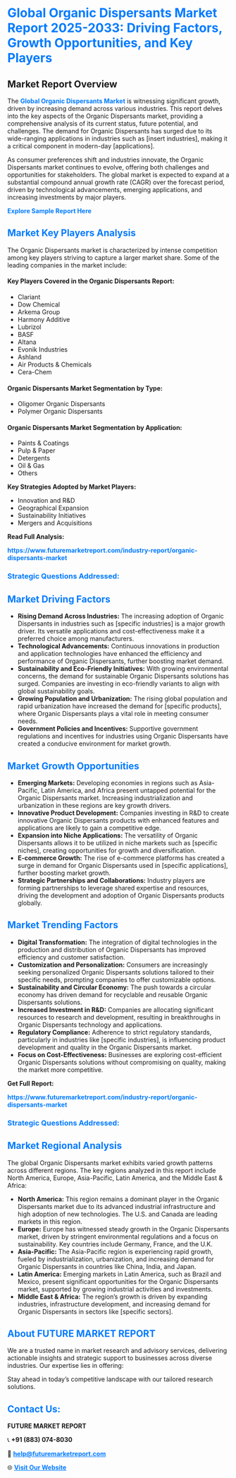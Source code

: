 <h1 style="color: #007BFF;">Global Organic Dispersants Market Report 2025-2033: Driving Factors, Growth Opportunities, and Key Players</h1>

<section id="overview">
<h2>Market Report Overview</h2>
<p>The <a href="https://www.futuremarketreport.com/industry-report/organic-dispersants-market" style="color: #007BFF; text-decoration: none;"><strong>Global Organic Dispersants Market</strong></a> is witnessing significant growth, driven by increasing demand across various industries. This report delves into the key aspects of the Organic Dispersants market, providing a comprehensive analysis of its current status, future potential, and challenges. The demand for Organic Dispersants has surged due to its wide-ranging applications in industries such as [insert industries], making it a critical component in modern-day [applications].</p>
<p>As consumer preferences shift and industries innovate, the Organic Dispersants market continues to evolve, offering both challenges and opportunities for stakeholders. The global market is expected to expand at a substantial compound annual growth rate (CAGR) over the forecast period, driven by technological advancements, emerging applications, and increasing investments by major players.</p>
</section>

<section id="overview">
<p><a href="https://www.futuremarketreport.com/request-sample/reportId=114385" style="color: #007BFF; text-decoration: none;"><strong>Explore Sample Report Here</strong></a></p>
</section>

<section id="key-players">
<h2 style="color: #007BFF;">Market Key Players Analysis</h2>
<p>The Organic Dispersants market is characterized by intense competition among key players striving to capture a larger market share. Some of the leading companies in the market include:</p>
<h4>Key Players Covered in the Organic Dispersants Report:</h4>
<ul><li>Clariant</li><li>Dow Chemical</li><li>Arkema Group</li><li>Harmony Additive</li><li>Lubrizol</li><li>BASF</li><li>Altana</li><li>Evonik Industries</li><li>Ashland</li><li>Air Products &amp; Chemicals</li><li>Cera-Chem</li></ul>
<h4>Organic Dispersants Market Segmentation by Type:</h4>
<ul><li>Oligomer Organic Dispersants</li><li>Polymer Organic Dispersants</li></ul>

<h4>Organic Dispersants Market Segmentation by Application:</h4>
<ul><li>Paints &amp; Coatings</li><li>Pulp &amp; Paper</li><li>Detergents</li><li>Oil &amp; Gas</li><li>Others</li></ul>
<p><strong>Key Strategies Adopted by Market Players:</strong></p>
<ul>
<li>Innovation and R&D</li>
<li>Geographical Expansion</li>
<li>Sustainability Initiatives</li>
<li>Mergers and Acquisitions</li>
</ul>
</section>

<section>
<p><strong>Read Full Analysis: </strong></p><a href="https://www.futuremarketreport.com/industry-report/organic-dispersants-market" style="color: #007BFF; text-decoration: none;"><strong>https://www.futuremarketreport.com/industry-report/organic-dispersants-market</strong></a>
<h3 style="color: #007BFF;">Strategic Questions Addressed:</h3>
</section>

<section id="driving-factors">
<h2 style="color: #007BFF;">Market Driving Factors</h2>
<ul>
<li><strong>Rising Demand Across Industries:</strong> The increasing adoption of Organic Dispersants in industries such as [specific industries] is a major growth driver. Its versatile applications and cost-effectiveness make it a preferred choice among manufacturers.</li>
<li><strong>Technological Advancements:</strong> Continuous innovations in production and application technologies have enhanced the efficiency and performance of Organic Dispersants, further boosting market demand.</li>
<li><strong>Sustainability and Eco-Friendly Initiatives:</strong> With growing environmental concerns, the demand for sustainable Organic Dispersants solutions has surged. Companies are investing in eco-friendly variants to align with global sustainability goals.</li>
<li><strong>Growing Population and Urbanization:</strong> The rising global population and rapid urbanization have increased the demand for [specific products], where Organic Dispersants plays a vital role in meeting consumer needs.</li>
<li><strong>Government Policies and Incentives:</strong> Supportive government regulations and incentives for industries using Organic Dispersants have created a conducive environment for market growth.</li>
</ul>
</section>

<section id="growth-opportunities">
<h2 style="color: #007BFF;">Market Growth Opportunities</h2>
<ul>
<li><strong>Emerging Markets:</strong> Developing economies in regions such as Asia-Pacific, Latin America, and Africa present untapped potential for the Organic Dispersants market. Increasing industrialization and urbanization in these regions are key growth drivers.</li>
<li><strong>Innovative Product Development:</strong> Companies investing in R&D to create innovative Organic Dispersants products with enhanced features and applications are likely to gain a competitive edge.</li>
<li><strong>Expansion into Niche Applications:</strong> The versatility of Organic Dispersants allows it to be utilized in niche markets such as [specific niches], creating opportunities for growth and diversification.</li>
<li><strong>E-commerce Growth:</strong> The rise of e-commerce platforms has created a surge in demand for Organic Dispersants used in [specific applications], further boosting market growth.</li>
<li><strong>Strategic Partnerships and Collaborations:</strong> Industry players are forming partnerships to leverage shared expertise and resources, driving the development and adoption of Organic Dispersants products globally.</li>
</ul>
</section>

<section id="trending-factors">
<h2 style="color: #007BFF;">Market Trending Factors</h2>
<ul>
<li><strong>Digital Transformation:</strong> The integration of digital technologies in the production and distribution of Organic Dispersants has improved efficiency and customer satisfaction.</li>
<li><strong>Customization and Personalization:</strong> Consumers are increasingly seeking personalized Organic Dispersants solutions tailored to their specific needs, prompting companies to offer customizable options.</li>
<li><strong>Sustainability and Circular Economy:</strong> The push towards a circular economy has driven demand for recyclable and reusable Organic Dispersants solutions.</li>
<li><strong>Increased Investment in R&D:</strong> Companies are allocating significant resources to research and development, resulting in breakthroughs in Organic Dispersants technology and applications.</li>
<li><strong>Regulatory Compliance:</strong> Adherence to strict regulatory standards, particularly in industries like [specific industries], is influencing product development and quality in the Organic Dispersants market.</li>
<li><strong>Focus on Cost-Effectiveness:</strong> Businesses are exploring cost-efficient Organic Dispersants solutions without compromising on quality, making the market more competitive.</li>
</ul>
</section>

<section>
<p><strong>Get Full Report: </strong></p><a href="https://www.futuremarketreport.com/industry-report/organic-dispersants-market" style="color: #007BFF; text-decoration: none;"><strong>https://www.futuremarketreport.com/industry-report/organic-dispersants-market</strong></a>
<h3 style="color: #007BFF;">Strategic Questions Addressed:</h3>
</section>


<section id="regional-analysis">
<h2 style="color: #007BFF;">Market Regional Analysis</h2>
<p>The global Organic Dispersants market exhibits varied growth patterns across different regions. The key regions analyzed in this report include North America, Europe, Asia-Pacific, Latin America, and the Middle East & Africa:</p>
<ul>
<li><strong>North America:</strong> This region remains a dominant player in the Organic Dispersants market due to its advanced industrial infrastructure and high adoption of new technologies. The U.S. and Canada are leading markets in this region.</li>
<li><strong>Europe:</strong> Europe has witnessed steady growth in the Organic Dispersants market, driven by stringent environmental regulations and a focus on sustainability. Key countries include Germany, France, and the U.K.</li>
<li><strong>Asia-Pacific:</strong> The Asia-Pacific region is experiencing rapid growth, fueled by industrialization, urbanization, and increasing demand for Organic Dispersants in countries like China, India, and Japan.</li>
<li><strong>Latin America:</strong> Emerging markets in Latin America, such as Brazil and Mexico, present significant opportunities for the Organic Dispersants market, supported by growing industrial activities and investments.</li>
<li><strong>Middle East & Africa:</strong> The region’s growth is driven by expanding industries, infrastructure development, and increasing demand for Organic Dispersants in sectors like [specific sectors].</li>
</ul>
</section>

<footer>
<h2 style="color: #007BFF;">About FUTURE MARKET REPORT</h2>
<p>We are a trusted name in market research and advisory services, delivering actionable insights and strategic support to businesses across diverse industries. Our expertise lies in offering:</p>

<p>Stay ahead in today’s competitive landscape with our tailored research solutions.</p>

<h2 style="color: #007BFF;">Contact Us:</h2>
<p><strong>FUTURE MARKET REPORT</strong></p>
<p>📞 <strong>+91 (883) 074-8030</strong></p>
<p>📧 <strong><a href="mailto:help@futuremarketreport.com" style="color: #007BFF;">help@futuremarketreport.com</a></strong></p>
<p>🌐 <strong><a href="https://www.futuremarketreport.com/" style="color: #007BFF;">Visit Our Website</a></strong></p>
</footer>
